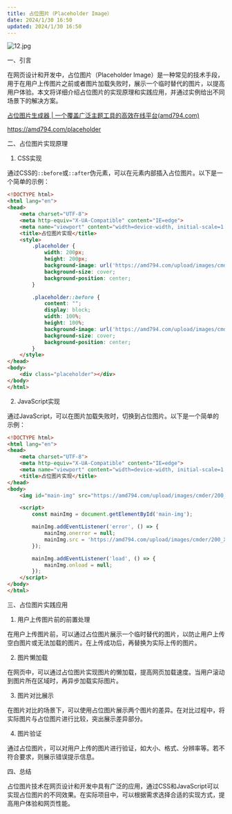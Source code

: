 ```yaml
---
title: 占位图片（Placeholder Image）
date: 2024/1/30 16:50
updated: 2024/1/30 16:50
---
```



![12.jpg](https://p1-juejin.byteimg.com/tos-cn-i-k3u1fbpfcp/2b714e45810e407ca804e703651e5316~tplv-k3u1fbpfcp-jj-mark:0:0:0:0:q75.image#?w=1024&h=1024&s=93994&e=jpg&b=cfcdc4)

一、引言

在网页设计和开发中，占位图片（Placeholder Image）是一种常见的技术手段，用于在用户上传图片之前或者图片加载失败时，展示一个临时替代的图片，以提高用户体验。本文将详细介绍占位图片的实现原理和实践应用，并通过实例给出不同场景下的解决方案。

[占位图片生成器 | 一个覆盖广泛主题工具的高效在线平台(amd794.com)](https://amd794.com/placeholder)

https://amd794.com/placeholder

二、占位图片实现原理

1. CSS实现

通过CSS的`::before`或`::after`伪元素，可以在元素内部插入占位图片。以下是一个简单的示例：

```html
<!DOCTYPE html>
<html lang="en">
<head>
    <meta charset="UTF-8">
    <meta http-equiv="X-UA-Compatible" content="IE=edge">
    <meta name="viewport" content="width=device-width, initial-scale=1.0">
    <title>占位图片实现</title>
    <style>
        .placeholder {
            width: 200px;
            height: 200px;
            background-image: url('https://amd794.com/upload/images/cmder/200_X_200_L8fk0kE.png');
            background-size: cover;
            background-position: center;
        }

        .placeholder::before {
            content: "";
            display: block;
            width: 100%;
            height: 100%;
            background-image: url('https://amd794.com/upload/images/cmder/200_X_200_L8fk0kE.png');
            background-size: cover;
            background-position: center;
        }
    </style>
</head>
<body>
    <div class="placeholder"></div>
</body>
</html>
```

2. JavaScript实现

通过JavaScript，可以在图片加载失败时，切换到占位图片。以下是一个简单的示例：

```html
<!DOCTYPE html>
<html lang="en">
<head>
    <meta charset="UTF-8">
    <meta http-equiv="X-UA-Compatible" content="IE=edge">
    <meta name="viewport" content="width=device-width, initial-scale=1.0">
    <title>占位图片实现</title>
</head>
<body>
    <img id="main-img" src="https://amd794.com/upload/images/cmder/200_X_200_L8fk0kE.png" alt="占位图片">

    <script>
        const mainImg = document.getElementById('main-img');

        mainImg.addEventListener('error', () => {
            mainImg.onerror = null;
            mainImg.src = 'https://amd794.com/upload/images/cmder/200_X_200_L8fk0kE.png';
        });

        mainImg.addEventListener('load', () => {
            mainImg.onload = null;
        });
    </script>
</body>
</html>
```

三、占位图片实践应用

1. 用户上传图片前的前置处理

在用户上传图片前，可以通过占位图片展示一个临时替代的图片，以防止用户上传空白图片或无法加载的图片。在上传成功后，再替换为实际上传的图片。

2. 图片懒加载

在网页中，可以通过占位图片实现图片的懒加载，提高网页加载速度。当用户滚动到图片所在区域时，再异步加载实际图片。

3. 图片对比展示

在图片对比的场景下，可以使用占位图片展示两个图片的差异。在对比过程中，将实际图片与占位图片进行比较，突出展示差异部分。

4. 图片验证

通过占位图片，可以对用户上传的图片进行验证，如大小、格式、分辨率等。若不符合要求，则展示错误提示信息。

四、总结

占位图片技术在网页设计和开发中具有广泛的应用，通过CSS和JavaScript可以实现占位图片的不同效果。在实际项目中，可以根据需求选择合适的实现方式，提高用户体验和网页性能。
